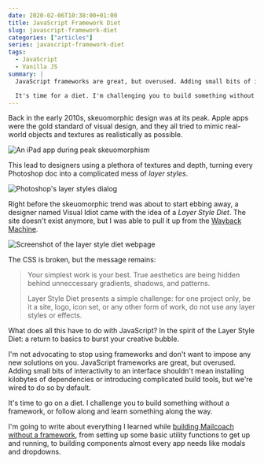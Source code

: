 ```yaml
---
date: 2020-02-06T10:38:00+01:00
title: JavaScript Framework Diet
slug: javascript-framework-diet
categories: ["articles"]
series: javascript-framework-diet
tags:
  - JavaScript
  - Vanilla JS
summary: |
  JavaScript frameworks are great, but overused. Adding small bits of interactivity to an interface shouldn't mean installing kilobytes of dependencies or introducing complex build tools.

  It's time for a diet. I'm challenging you to build something without a framework, or follow along and learn something along the way.
---
```


Back in the early 2010s, skeuomorphic design was at its peak. Apple apps were the gold standard of visual design, and they all tried to mimic real-world objects and textures as realistically as possible.

![An iPad app during peak skeuomorphism](/media/apple-skeuomorphism.jpg)

This lead to designers using a plethora of textures and depth, turning every Photoshop doc into a complicated mess of *layer styles*.

![Photoshop's layer styles dialog](/media/photoshop-layer-styles.jpg)

Right before the skeuomorphic trend was about to start ebbing away, a designer named Visual Idiot came with the idea of a *Layer Style Diet*. The site doesn't exist anymore, but I was able to pull it up from the [Wayback Machine](https://web.archive.org/web/20121027120339/http://layerstylediet.com/).

![Screenshot of the layer style diet webpage](/media/layer-style-diet.jpg)

The CSS is broken, but the message remains:

> Your simplest work is your best. True aesthetics are being hidden behind unneccessary gradients, shadows, and patterns.
>
> Layer Style Diet presents a simple challenge: for one project only, be it a site, logo, icon set, or any other form of work, do not use any layer styles or effects.

What does all this have to do with JavaScript? In the spirit of the Layer Style Diet: a return to basics to burst your creative bubble.

I'm not advocating to stop using frameworks and don't want to impose any new solutions on you. JavaScript frameworks are great, but overused. Adding small bits of interactivity to an interface shouldn't mean installing kilobytes of dependencies or introducing complicated build tools, but we're wired to do so by default.

It's time to go on a diet. I challenge you to build something without a framework, or follow along and learn something along the way.

I'm going to write about everything I learned while [building Mailcoach without a framework](https://sebastiandedeyne.com/mailcoachs-lack-of-javascript-stack/), from setting up some basic utility functions to get up and running, to building components almost every app needs like modals and dropdowns.
